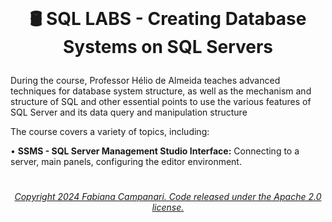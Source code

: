 <br>

# <p align="center"> 🛢️ SQL LABS - Creating Database Systems  on SQL Servers



During the course, Professor Hélio de Almeida teaches advanced techniques for database system structure, as well as the mechanism and structure of SQL and other essential points to use the various features of SQL Server and its data query and manipulation structure

The course covers a variety of topics, including:


•	**SSMS - SQL Server Management Studio Interface:** Connecting to a server, main panels, configuring the editor environment.
#



###### <p align="center"> [Copyright 2024 Fabiana Campanari. Code released under the Apache 2.0 license.](https://github.com/FabianaCampanari/SQL_LABS/blob/5a8f935d961852f4801c868033cbdeb53e003b80/LICENSE)
